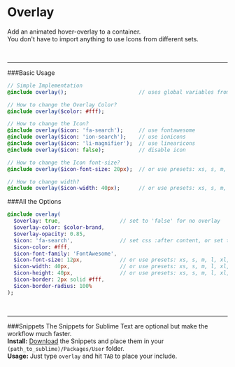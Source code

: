 # Overlay
Add an animated hover-overlay to a container.<br>
You don't have to import anything to use Icons from different sets.

<br><hr>
###Basic Usage

```sass
// Simple Implementation
@include overlay();                       // uses global variables from the config

// How to change the Overlay Color?
@include overlay($color: #fff);

// How to change the Icon?
@include overlay($icon: 'fa-search');     // use fontawesome
@include overlay($icon: 'ion-search');    // use ionicons
@include overlay($icon: 'li-magnifier');  // use linearicons
@include overlay($icon: false);	          // disable icon

// How to change the Icon font-size?
@include overlay($icon-font-size: 20px);  // or use presets: xs, s, m, l, xl, xxl

// How to change width?
@include overlay($icon-width: 40px);      // or use presets: xs, s, m, l, xl, xxl
```

###All the Options

```sass
@include overlay(
  $overlay: true,                   // set to 'false' for no overlay
  $overlay-color: $color-brand, 
  $overlay-opacity: 0.85, 
  $icon: 'fa-search',               // set css :after content, or set to 'false' for no icon
  $icon-color: #fff,
  $icon-font-family: 'FontAwesome',
  $icon-font-size: 12px,            // or use presets: xs, s, m, l, xl, xxl
  $icon-width: 40px,                // or use presets: xs, s, m, l, xl, xxl
  $icon-height: 40px,               // or use presets: xs, s, m, l, xl, xxl
  $icon-border: 2px solid #fff,
  $icon-border-radius: 100%
); 
```


<br><hr>
###Snippets
The Snippets for Sublime Text are optional but make the workflow much faster. <br>
**Install:** [Download](https://dl.dropboxusercontent.com/u/7534528/HFC/Relay/snippets.zip) the Snippets and place them in your `(path_to_sublime)/Packages/User` folder.<br>
**Usage:** Just type `overlay` and hit `TAB` to place your include.